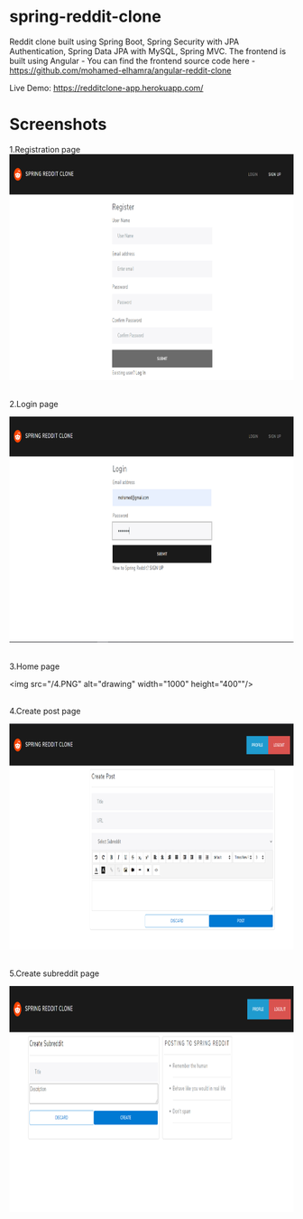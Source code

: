 # spring-reddit-clone

Reddit clone built using Spring Boot, Spring Security with JPA Authentication, Spring Data JPA with MySQL, Spring MVC. The frontend is built using Angular - You can find the frontend source code here - https://github.com/mohamed-elhamra/angular-reddit-clone

Live Demo: https://redditclone-app.herokuapp.com/

# Screenshots

1.Registration page <br />
<img src="/1.PNG" alt="drawing" width="1000" height="400"/>
<br /><br />

2.Login page <br />

<img src="/2.PNG" alt="drawing" width="1000" height="400"/>
<br /><br />

3.Home page <br />

<img src="/4.PNG" alt="drawing" width="1000" height="400""/>
<br /><br />

4.Create post page <br />

<img src="/5.PNG" alt="drawing" width="800" height="400"/>
<br /><br />

5.Create subreddit page <br />

<img src="/6.PNG" alt="drawing" width="1000" height="400"/>
<br /><br />
